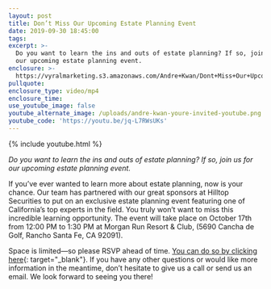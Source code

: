 ```yaml
---
layout: post
title: Don’t Miss Our Upcoming Estate Planning Event
date: 2019-09-30 18:45:00
tags:
excerpt: >-
  Do you want to learn the ins and outs of estate planning? If so, join us for
  our upcoming estate planning event.
enclosure: >-
  https://vyralmarketing.s3.amazonaws.com/Andre+Kwan/Dont+Miss+Our+Upcoming+Estate+Planning+Event.mp4
pullquote:
enclosure_type: video/mp4
enclosure_time:
use_youtube_image: false
youtube_alternate_image: /uploads/andre-kwan-youre-invited-youtube.png
youtube_code: 'https://youtu.be/jq-L7RWsUKs'
---
```


{% include youtube.html %}

*Do you want to learn the ins and outs of estate planning? If so, join us for our upcoming estate planning event.*

If you’ve ever wanted to learn more about estate planning, now is your chance. Our team has partnered with our great sponsors at Hilltop Securities to put on an exclusive estate planning event featuring one of California’s top experts in the field. You truly won’t want to miss this incredible learning opportunity. The event will take place on October 17th from 12:00 PM to 1:30 PM at Morgan Run Resort & Club, (5690 Cancha de Golf, Rancho Santa Fe, CA 92091).

Space is limited—so please RSVP ahead of time. [You can do so by clicking here](https://www.eventbrite.com/e/hilltop-securities-socalprimelending-estate-planning-seminar-tickets-74888803427){: target="_blank"}. If you have any other questions or would like more information in the meantime, don’t hesitate to give us a call or send us an email. We look forward to seeing you there\!